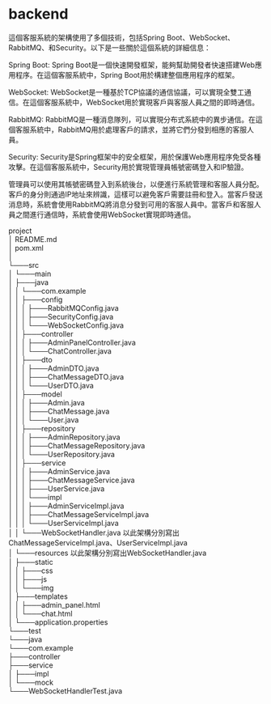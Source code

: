 # backend

這個客服系統的架構使用了多個技術，包括Spring Boot、WebSocket、RabbitMQ、和Security。以下是一些關於這個系統的詳細信息：

Spring Boot: Spring Boot是一個快速開發框架，能夠幫助開發者快速搭建Web應用程序。在這個客服系統中，Spring Boot用於構建整個應用程序的框架。

WebSocket: WebSocket是一種基於TCP協議的通信協議，可以實現全雙工通信。在這個客服系統中，WebSocket用於實現客戶與客服人員之間的即時通信。

RabbitMQ: RabbitMQ是一種消息隊列，可以實現分布式系統中的異步通信。在這個客服系統中，RabbitMQ用於處理客戶的請求，並將它們分發到相應的客服人員。

Security: Security是Spring框架中的安全框架，用於保護Web應用程序免受各種攻擊。在這個客服系統中，Security用於實現管理員帳號密碼登入和IP驗證。

管理員可以使用其帳號密碼登入到系統後台，以便進行系統管理和客服人員分配。客戶的身分則通過IP地址來辨識，這樣可以避免客戶需要註冊和登入。當客戶發送消息時，系統會使用RabbitMQ將消息分發到可用的客服人員中。當客戶和客服人員之間進行通信時，系統會使用WebSocket實現即時通信。

project  
│   README.md  
│   pom.xml  
│  
└───src  
│   └───main  
│       ├───java  
│       │   └───com.example  
│       │       ├───config  
│       │       │   ├───RabbitMQConfig.java  
│       │       │   ├───SecurityConfig.java  
│       │       │   └───WebSocketConfig.java  
│       │       ├───controller  
│       │       │   ├───AdminPanelController.java  
│       │       │   └───ChatController.java  
│       │       ├───dto  
│       │       │   ├───AdminDTO.java  
│       │       │   ├───ChatMessageDTO.java  
│       │       │   └───UserDTO.java  
│       │       ├───model  
│       │       │   ├───Admin.java  
│       │       │   ├───ChatMessage.java  
│       │       │   └───User.java  
│       │       ├───repository  
│       │       │   ├───AdminRepository.java  
│       │       │   ├───ChatMessageRepository.java  
│       │       │   └───UserRepository.java  
│       │       ├───service     
│       │       │   ├───AdminService.java  
│       │       │   ├───ChatMessageService.java  
│       │       │   ├───UserService.java  
│       │       │   └───impl  
│       │       │       ├───AdminServiceImpl.java  
│       │       │       ├───ChatMessageServiceImpl.java  
│       │       │       └───UserServiceImpl.java  
│       │       └───WebSocketHandler.java   以此架構分別寫出ChatMessageServiceImpl.java、UserServiceImpl.java  
│       └───resources   以此架構分別寫出WebSocketHandler.java  
│           ├───static  
│           │   ├───css  
│           │   ├───js  
│           │   └───img  
│           ├───templates  
│           │   ├───admin_panel.html  
│           │   └───chat.html  
│           └───application.properties  
└───test  
    └───java  
        └───com.example  
            ├───controller  
            ├───service  
            │   ├───impl  
            │   └───mock  
            └───WebSocketHandlerTest.java  


